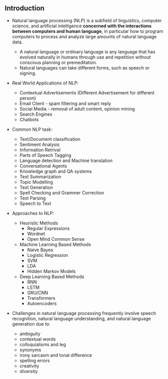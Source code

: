 ## Introduction

- Natural language processing (NLP) is a subfield of linguistics, computer science, and artificial intelligence **concerned with the interactions between computers and human language**, in particular how to program computers to process and analyze large amounts of natural language data.

  - A natural language or ordinary language is any language that has evolved naturally in humans through use and repetition without conscious planning or premeditation.
  - Natural languages can take different forms, such as speech or signing.

- Real World Applications of NLP:

  - Contextual Advertisements (Different Advertisement for different person)
  - Email Client - spam filtering and smart reply
  - Social Media - removal of adult content, opinion mining
  - Search Engines
  - Chatbots

- Common NLP task:

  - Text/Document classification
  - Sentiment Analysis
  - Information Retrival
  - Parts of Speech Tagging
  - Language detection and Machine translation
  - Conversational Agents
  - Knowledge graph and QA systems
  - Text Summarization
  - Topic Modelling
  - Text Generation
  - Spell Checking and Grammer Correction
  - Text Parsing
  - Speech to Text

- Approaches to NLP:

  - Heuristic Methods
    - Regular Expressions
    - Wordnet
    - Open Mind Common Sense
  - Machine Learning Based Methods
    - Naive Bayes
    - Logistic Regression
    - SVM
    - LDA
    - Hidden Markov Models
  - Deep Learning Based Methods
    - RNN
    - LSTM
    - GRU/CNN
    - Transformers
    - Autoencoders

- Challenges in natural language processing frequently involve speech recognition, natural language understanding, and natural language generation due to:

  - ambiguity
  - contextual words
  - colloquialisms and leg
  - synonyms
  - irony sarcasm and tonal difference
  - spelling errors
  - creativity
  - diversity
